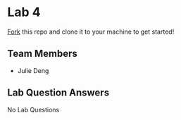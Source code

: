 # Lab 4
[Fork](https://docs.github.com/en/get-started/quickstart/fork-a-repo) this repo and clone it to your machine to get started!

## Team Members
- Julie Deng


## Lab Question Answers

No Lab Questions
